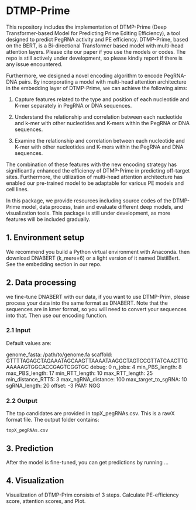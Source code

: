 # DTMP-Prime
This repository includes the implementation of DTMP-Prime (Deep Transformer-based Model for Predicting Prime Editing Efficiency), a tool designed to predict PegRNA activity and PE efficiency. DTMP-Prime, based on the BERT, is a Bi-directional Transformer based model with multi-head attention layers. Please cite our paper if you use the models or codes. The repo is still actively under development, so please kindly report if there is any issue encountered.

Furthermore, we designed a novel encoding algorithm to encode PegRNA-DNA pairs. By incorporating a model with multi-head attention architecture in the embedding layer of DTMP-Prime, we can achieve the following aims: 

   1. Capture features related to the type and position of each nucleotide and K-mer separately in PegRNA or DNA sequences.
       
   2. Understand the relationship and correlation between each nucleotide and k-mer with other nucleotides and K-mers within the PegRNA or DNA sequences.
       
   3. Examine the relationship and correlation between each nucleotide and K-mer with other nucleotides and K-mers within the PegRNA and DNA sequences.
       
The combination of these features with the new encoding strategy has significantly enhanced the efficiency of DTMP-Prime in predicting off-target sites. Furthermore, the utilization of multi-head attention architecture has enabled our pre-trained model to be adaptable for various PE models and cell lines.

 In this package, we provide resources including source codes of the DTMP-Prime model, data process, train and evaluate different deep models, and visualization tools. This package is still under development, as more features will be included gradually.

## 1. Environment setup
We recommend you build a Python virtual environment with Anaconda. then download DNABERT (k_mere=6) or a light version of it named DistilBert. See the embedding section in our repo.

## 2. Data processing
we fine-tune DNABERT with our data, if you want to use DTMP-Prim, please process your data into the same format as DNABERT. Note that the sequences are in kmer format, so you will need to convert your sequences into that. Then use our encoding function. 

### 2.1 Input

Default values are:

   genome_fasta: /path/to/genome.fa
scaffold: GTTTTAGAGCTAGAAATAGCAAGTTAAAATAAGGCTAGTCCGTTATCAACTTGAAAAAGTGGCACCGAGTCGGTGC
debug: 0
n_jobs: 4
min_PBS_length: 8
max_PBS_length: 17
min_RTT_length: 10
max_RTT_length: 25
min_distance_RTT5: 3
max_ngRNA_distance: 100
max_target_to_sgRNA: 10
sgRNA_length: 20
offset: -3
PAM: NGG

### 2.2 Output

The top candidates are provided in topX_pegRNAs.csv. This is a rawX format file. The output folder contains:

    topX_pegRNAs.csv
    
## 3. Prediction
After the model is fine-tuned, you can get predictions by running ... 

## 4. Visualization
Visualization of DTMP-Prim consists of 3 steps. Calculate PE-efficiency score, attention scores, and Plot.


